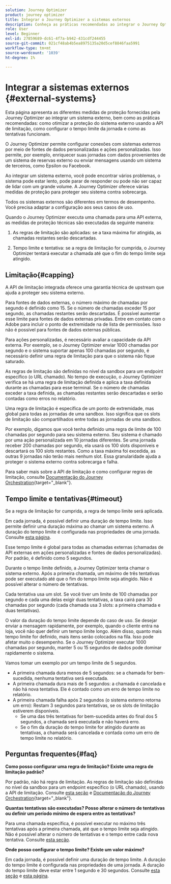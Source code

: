 ```yaml
---
solution: Journey Optimizer
product: journey optimizer
title: Integrar o Journey Optimizer a sistemas externos
description: Conheça as práticas recomendadas ao integrar o Journey Optimizer a sistemas externos
role: User
level: Beginner
exl-id: 27859689-dc61-4f7a-b942-431cdf244455
source-git-commit: 021cf48ab4b5ea8975135a20d5cef8846faa5991
workflow-type: tm+mt
source-wordcount: '1039'
ht-degree: 1%

---
```


# Integrar a sistemas externos {#external-systems}

Esta página apresenta as diferentes medidas de proteção fornecidas pela Journey Optimizer ao integrar um sistema externo, bem como as práticas recomendadas: como otimizar a proteção do sistema externo usando a API de limitação, como configurar o tempo limite da jornada e como as tentativas funcionam.

O Journey Optimizer permite configurar conexões com sistemas externos por meio de fontes de dados personalizadas e ações personalizadas. Isso permite, por exemplo, enriquecer suas jornadas com dados provenientes de um sistema de reservas externo ou enviar mensagens usando um sistema de terceiros, como Epsilon ou Facebook.

Ao integrar um sistema externo, você pode encontrar vários problemas, o sistema pode estar lento, pode parar de responder ou pode não ser capaz de lidar com um grande volume. A Journey Optimizer oferece várias medidas de proteção para proteger seu sistema contra sobrecarga.

Todos os sistemas externos são diferentes em termos de desempenho. Você precisa adaptar a configuração aos seus casos de uso.

Quando o Journey Optimizer executa uma chamada para uma API externa, as medidas de proteção técnicas são executadas da seguinte maneira:

1. As regras de limitação são aplicadas: se a taxa máxima for atingida, as chamadas restantes serão descartadas.

2. Tempo limite e tentativa: se a regra de limitação for cumprida, o Journey Optimizer tentará executar a chamada até que o fim do tempo limite seja atingido.

## Limitação{#capping}

A API de limitação integrada oferece uma garantia técnica de upstream que ajuda a proteger seu sistema externo.

Para fontes de dados externas, o número máximo de chamadas por segundo é definido como 15. Se o número de chamadas exceder 15 por segundo, as chamadas restantes serão descartadas. É possível aumentar esse limite para fontes de dados externas privadas. Entre em contato com o Adobe para incluir o ponto de extremidade na  de lista de permissões. Isso não é possível para fontes de dados externas públicas.

Para ações personalizadas, é necessário avaliar a capacidade da API externa. Por exemplo, se o Journey Optimizer enviar 1000 chamadas por segundo e o sistema suportar apenas 100 chamadas por segundo, é necessário definir uma regra de limitação para que o sistema não fique saturado.

As regras de limitação são definidas no nível da sandbox para um endpoint específico (o URL chamado). No tempo de execução, o Journey Optimizer verifica se há uma regra de limitação definida e aplica a taxa definida durante as chamadas para esse terminal. Se o número de chamadas exceder a taxa definida, as chamadas restantes serão descartadas e serão contadas como erros no relatório.

Uma regra de limitação é específica de um ponto de extremidade, mas global para todas as jornadas de uma sandbox. Isso significa que os slots de limitação são compartilhados entre todas as jornadas de uma sandbox.

Por exemplo, digamos que você tenha definido uma regra de limite de 100 chamadas por segundo para seu sistema externo. Seu sistema é chamado por uma ação personalizada em 10 jornadas diferentes. Se uma jornada receber 200 chamadas por segundo, ela usará os 100 slots disponíveis e descartará os 100 slots restantes. Como a taxa máxima foi excedida, as outras 9 jornadas não terão mais nenhum slot. Essa granularidade ajuda a proteger o sistema externo contra sobrecarga e falha.

Para saber mais sobre a API de limitação e como configurar regras de limitação, consulte [Documentação do Journey Orchestration](https://experienceleague.adobe.com/docs/journeys/using/working-with-apis/capping.html){target=&quot;_blank&quot;}.

## Tempo limite e tentativas{#timeout}

Se a regra de limitação for cumprida, a regra de tempo limite será aplicada.

Em cada jornada, é possível definir uma duração de tempo limite. Isso permite definir uma duração máxima ao chamar um sistema externo. A duração do tempo limite é configurada nas propriedades de uma jornada. Consulte [esta página](../building-journeys/journey-gs.md#timeout_and_error).

Esse tempo limite é global para todas as chamadas externas (chamadas de API externas em ações personalizadas e fontes de dados personalizadas). Por padrão, é definido como 5 segundos.

Durante o tempo limite definido, a Journey Optimizer tenta chamar o sistema externo. Após a primeira chamada, um máximo de três tentativas pode ser executado até que o fim do tempo limite seja atingido. Não é possível alterar o número de tentativas.

Cada tentativa usa um slot. Se você tiver um limite de 100 chamadas por segundo e cada uma delas exigir duas tentativas, a taxa cairá para 30 chamadas por segundo (cada chamada usa 3 slots: a primeira chamada e duas tentativas).

O valor da duração do tempo limite depende do caso de uso. Se desejar enviar a mensagem rapidamente, por exemplo, quando o cliente entra na loja, você não quer definir um tempo limite longo. Além disso, quanto mais tempo limite for definido, mais itens serão colocados na fila. Isso pode afetar muito o desempenho. Se o Journey Optimizer executar 1000 chamadas por segundo, manter 5 ou 15 segundos de dados pode dominar rapidamente o sistema.

Vamos tomar um exemplo por um tempo limite de 5 segundos.

* A primeira chamada dura menos de 5 segundos: se a chamada for bem-sucedida, nenhuma tentativa será executada.
* A primeira chamada dura mais de 5 segundos: a chamada é cancelada e não há nova tentativa. Ele é contado como um erro de tempo limite no relatório.
* A primeira chamada falha após 2 segundos (o sistema externo retorna um erro): Restam 3 segundos para tentativas, se os slots de limitação estiverem disponíveis.
   * Se uma das três tentativas for bem-sucedida antes do final dos 5 segundos, a chamada será executada e não haverá erro.
   * Se o fim da duração do tempo limite for atingido durante as tentativas, a chamada será cancelada e contada como um erro de tempo limite no relatório.

## Perguntas frequentes{#faq}

**Como posso configurar uma regra de limitação? Existe uma regra de limitação padrão?**

Por padrão, não há regra de limitação. As regras de limitação são definidas no nível da sandbox para um endpoint específico (o URL chamado), usando a API de limitação. Consulte [esta seção](../configuration/external-systems.md#capping) e [Documentação do Journey Orchestration](https://experienceleague.adobe.com/docs/journeys/using/working-with-apis/capping.html){target=&quot;_blank&quot;}.

**Quantas tentativas são executadas? Posso alterar o número de tentativas ou definir um período mínimo de espera entre as tentativas?**

Para uma chamada específica, é possível executar no máximo três tentativas após a primeira chamada, até que o tempo limite seja atingido. Não é possível alterar o número de tentativas e o tempo entre cada nova tentativa. Consulte [esta seção](../configuration/external-systems.md#timeout).

**Onde posso configurar o tempo limite? Existe um valor máximo?**

Em cada jornada, é possível definir uma duração de tempo limite. A duração do tempo limite é configurada nas propriedades de uma jornada. A duração do tempo limite deve estar entre 1 segundo e 30 segundos. Consulte [esta seção](../configuration/external-systems.md#timeout) e [esta página](../building-journeys/journey-gs.md#timeout_and_error).